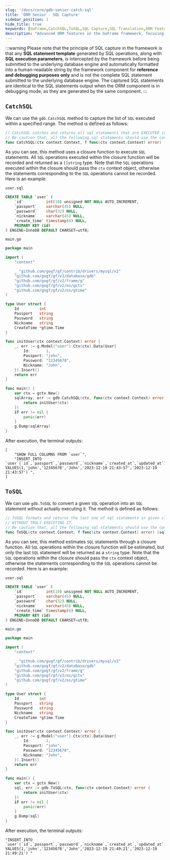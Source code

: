 ```yaml
---
slug: '/docs/core/gdb-senior-catch-sql'
title: 'ORM Senior - SQL Capture'
sidebar_position: 1
hide_title: true
keywords: [GoFrame,CatchSQL,ToSQL,SQL Capture,SQL Translation,ORM Feature,Go Language,Database Operation,SQL Debugging,Context Object]
description: "Advanced ORM features in the GoFrame framework, focusing on SQL capture and translation functions. Through CatchSQL and ToSQL methods, it is possible to capture or estimate SQL operations before executing SQL statements, and implement operation recording and debugging in conjunction with context objects. These features help developers efficiently debug and test database operations."
---
```

:::warning
Please note that the principle of SQL capture in the framework is that any **SQL statement template** generated by SQL operations, along with **SQL execution parameters**, is intercepted by the framework before being submitted to the underlying database engine and automatically formatted into a human-readable string by the framework component for **reference and debugging purposes only** and is not the complete SQL statement submitted to the underlying database engine. The captured SQL statements are identical to the SQL statements output when the ORM component is in debugging mode, as they are generated by the same component.
:::
## `CatchSQL`

We can use the `gdb.CatchSQL` method to capture the list of `SQL` executed within a specified range. The method is defined as follows:

```go
// CatchSQL catches and returns all sql statements that are EXECUTED in given closure function.
// Be caution that, all the following sql statements should use the context object passing by function `f`.
func CatchSQL(ctx context.Context, f func(ctx context.Context) error) (sqlArray []string, err error)
```

As you can see, this method uses a closure function to execute `SQL` statements. All `SQL` operations executed within the closure function will be recorded and returned as a `[]string` type. Note that the `SQL` operations executed within the closure should pass the `ctx` context object, otherwise the statements corresponding to the `SQL` operations cannot be recorded. Here is an example:

`user.sql`

```sql
CREATE TABLE `user` (
    `id`          int(10) unsigned NOT NULL AUTO_INCREMENT,
    `passport`    varchar(45) NULL,
    `password`    char(32) NULL,
    `nickname`    varchar(45) NULL,
    `create_time` timestamp(6) NULL,
    PRIMARY KEY (id)
) ENGINE=InnoDB DEFAULT CHARSET=utf8;
```

`main.go`

```go
package main

import (
    "context"

    _ "github.com/gogf/gf/contrib/drivers/mysql/v2"
    "github.com/gogf/gf/v2/database/gdb"
    "github.com/gogf/gf/v2/frame/g"
    "github.com/gogf/gf/v2/os/gctx"
    "github.com/gogf/gf/v2/os/gtime"
)

type User struct {
    Id         int
    Passport   string
    Password   string
    Nickname   string
    CreateTime *gtime.Time
}

func initUser(ctx context.Context) error {
    _, err := g.Model("user").Ctx(ctx).Data(User{
        Id:       1,
        Passport: "john",
        Password: "12345678",
        Nickname: "John",
    }).Insert()
    return err
}

func main() {
    var ctx = gctx.New()
    sqlArray, err := gdb.CatchSQL(ctx, func(ctx context.Context) error {
        return initUser(ctx)
    })
    if err != nil {
        panic(err)
    }
    g.Dump(sqlArray)
}
```

After execution, the terminal outputs:

```
[
    "SHOW FULL COLUMNS FROM `user`",
    "INSERT INTO `user`(`id`,`passport`,`password`,`nickname`,`created_at`,`updated_at`) VALUES(1,'john','12345678','John','2023-12-19 21:43:57','2023-12-19 21:43:57') ",
]
```

## `ToSQL`

We can use `gdb.ToSQL` to convert a given `SQL` operation into an `SQL` statement without actually executing it. The method is defined as follows:

```go
// ToSQL formats and returns the last one of sql statements in given closure function
// WITHOUT TRULY EXECUTING IT.
// Be caution that, all the following sql statements should use the context object passing by function `f`.
func ToSQL(ctx context.Context, f func(ctx context.Context) error) (sql string, err error)
```

As you can see, this method estimates `SQL` statements through a closure function. All `SQL` operations within the closure function will be estimated, but only the last `SQL` statement will be returned as a `string` type. Note that the `SQL` operations within the closure should pass the `ctx` context object, otherwise the statements corresponding to the `SQL` operations cannot be recorded. Here is an example:

`user.sql`

```sql
CREATE TABLE `user` (
    `id`          int(10) unsigned NOT NULL AUTO_INCREMENT,
    `passport`    varchar(45) NULL,
    `password`    char(32) NULL,
    `nickname`    varchar(45) NULL,
    `create_time` timestamp(6) NULL,
    PRIMARY KEY (id)
) ENGINE=InnoDB DEFAULT CHARSET=utf8;
```

`main.go`

```go
package main

import (
    "context"

    _ "github.com/gogf/gf/contrib/drivers/mysql/v2"
    "github.com/gogf/gf/v2/database/gdb"
    "github.com/gogf/gf/v2/frame/g"
    "github.com/gogf/gf/v2/os/gctx"
    "github.com/gogf/gf/v2/os/gtime"
)

type User struct {
    Id         int
    Passport   string
    Password   string
    Nickname   string
    CreateTime *gtime.Time
}

func initUser(ctx context.Context) error {
    _, err := g.Model("user").Ctx(ctx).Data(User{
        Id:       1,
        Passport: "john",
        Password: "12345678",
        Nickname: "John",
    }).Insert()
    return err
}

func main() {
    var ctx = gctx.New()
    sql, err := gdb.ToSQL(ctx, func(ctx context.Context) error {
        return initUser(ctx)
    })
    if err != nil {
        panic(err)
    }
    g.Dump(sql)
}
```

After execution, the terminal outputs:

```
"INSERT INTO `user`(`id`,`passport`,`password`,`nickname`,`created_at`,`updated_at`) VALUES(1,'john','12345678','John','2023-12-19 21:49:21','2023-12-19 21:49:21') "
```